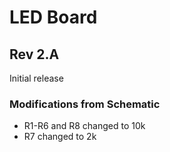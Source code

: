# LED Board

## Rev 2.A
Initial release

### Modifications from Schematic
* R1-R6 and R8 changed to 10k
* R7 changed to 2k
